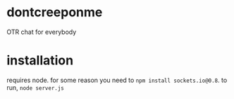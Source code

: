 dontcreeponme
=============

OTR chat for everybody

# installation

requires node. for some reason you need to `npm install sockets.io@0.8`. to run, `node server.js`
